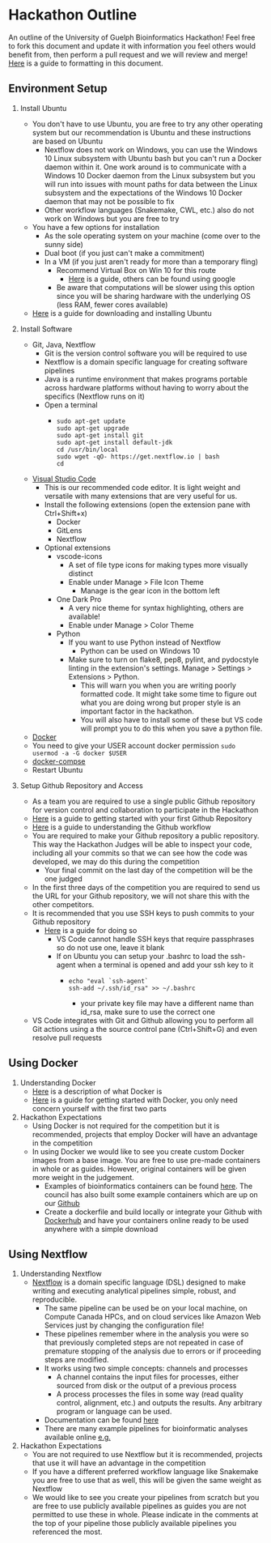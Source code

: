 # Hackathon Outline
An outline of the University of Guelph Bioinformatics Hackathon!
Feel free to fork this document and update it with information you feel others would benefit from, then perform a pull request and we will review and merge! [Here](https://help.github.com/articles/basic-writing-and-formatting-syntax/) is a guide to formatting in this document.

## Environment Setup
1. Install Ubuntu
   - You don't have to use Ubuntu, you are free to try any other operating system but our recommendation is Ubuntu and these instructions are based on Ubuntu
     - Nextflow does not work on Windows, you can use the Windows 10 Linux subsystem with Ubuntu bash but you can't run a Docker daemon within it. One work around is to communicate with a Windows 10 Docker daemon from the Linux subsystem but you will run into issues with mount paths for data between the Linux subsystem and the expectations of the Windows 10 Docker daemon that may not be possible to fix
     - Other workflow languages (Snakemake, CWL, etc.) also do not work on Windows but you are free to try
   - You have a few options for installation
     - As the sole operating system on your machine (come over to the sunny side)
     - Dual boot (if you just can't make a commitment)
     - In a VM (if you just aren't ready for more than a temporary fling)
       - Recommend Virtual Box on Win 10 for this route
         - [Here](https://linuxhint.com/install_ubuntu_18-04_virtualbox/) is a guide, others can be found using google
       - Be aware that computations will be slower using this option since you will be sharing hardware with the underlying OS (less RAM, fewer cores available)
    - [Here](https://linuxconfig.org/how-to-install-ubuntu-18-04-bionic-beaver) is a guide for downloading and installing Ubuntu
2. Install Software
   - Git, Java, Nextflow
     - Git is the version control software you will be required to use
     - Nextflow is a domain specific language for creating software pipelines
     - Java is a runtime environment that makes programs portable across hardware platforms without having to worry about the specifics (Nextflow runs on it)
     - Open a terminal
       - ```
         sudo apt-get update
         sudo apt-get upgrade
         sudo apt-get install git
         sudo apt-get install default-jdk
         cd /usr/bin/local
         sudo wget -qO- https://get.nextflow.io | bash
         cd
         ```
   - [Visual Studio Code](https://code.visualstudio.com/download)
     - This is our recommended code editor. It is light weight and versatile with many extensions that are very useful for us.
     - Install the following extensions (open the extension pane with Ctrl+Shift+x)
       - Docker
       - GitLens
       - Nextflow
     - Optional extensions
       - vscode-icons
         - A set of file type icons for making types more visually distinct
         - Enable under Manage > File Icon Theme
           - Manage is the gear icon in the bottom left
       - One Dark Pro
         - A very nice theme for syntax highlighting, others are available!
         - Enable under Manage > Color Theme
       - Python
         - If you want to use Python instead of Nextflow
           - Python can be used on Windows 10
         - Make sure to turn on flake8, pep8, pylint, and pydocstyle linting in the extension's settings. Manage > Settings > Extensions > Python.
           - This will warn you when you are writing poorly formatted code.  It might take some time to figure out what you are doing wrong but proper style is an important factor in the hackathon.
           - You will also have to install some of these but VS code will prompt you to do this when you save a python file.
   - [Docker](https://docs.docker.com/install/linux/docker-ce/ubuntu/)
    - You need to give your USER account docker permission `sudo usermod -a -G docker $USER`
   - [docker-compse](https://docs.docker.com/install/linux/docker-ce/ubuntu/)
   - Restart Ubuntu

3. Setup Github Repository and Access
   - As a team you are required to use a single public Github repository for version control and collaboration to participate in the Hackathon
   - [Here](https://guides.github.com/activities/hello-world/) is a guide to getting started with your first Github Repository
   - [Here](https://guides.github.com/introduction/flow/) is a guide to understanding the Github workflow
   - You are required to make your Github repository a public repository. This way the Hackathon Judges will be able to inspect your code, including all your commits so that we can see how the code was developed, we may do this during the competition
     - Your final commit on the last day of the competition will be the one judged
   - In the first three days of the competition you are required to send us the URL for your Github repository, we will not share this with the other competitors.
   - It is recommended that you use SSH keys to push commits to your Github repository
     - [Here](https://help.github.com/articles/connecting-to-github-with-ssh/) is a guide for doing so
       - VS Code cannot handle SSH keys that require passphrases so do not use one, leave it blank
       - If on Ubuntu you can setup your .bashrc to load the ssh-agent when a terminal is opened and add your ssh key to it
         - ```
           echo "eval `ssh-agent`
           ssh-add ~/.ssh/id_rsa" >> ~/.bashrc
           ```
           - your private key file may have a different name than id_rsa, make sure to use the correct one
    - VS Code integrates with Git and Github allowing you to perform all Git actions using a the source control pane (Ctrl+Shift+G) and even resolve pull requests

## Using Docker
1. Understanding Docker
   - [Here](https://www.docker.com/resources/what-container) is a description of what Docker is
   - [Here](https://docs.docker.com/get-started/) is a guide for getting started with Docker, you only need concern yourself with the first two parts
2. Hackathon Expectations
   - Using Docker is not required for the competition but it is recommended, projects that employ Docker will have an advantage in the competition
   - In using Docker we would like to see you create custom Docker images from a base image. You are free to use pre-made containers in whole or as guides. However, original containers will be given more weight in the judgement.
     - Examples of bioinformatics containers can be found [here](https://biocontainers.pro/). The council has also built some example containers which are up on our [Github](https://github.com/BINF-GSC)
     - Create a dockerfile and build locally or integrate your Github with [Dockerhub](https://docs.docker.com/docker-hub/) and have your containers online ready to be used anywhere with a simple download

## Using Nextflow
1. Understanding Nextflow
   - [Nextflow](https://www.nextflow.io/) is a domain specific language (DSL) designed to make writing and executing analytical pipelines simple, robust, and reproducible.
     - The same pipeline can be used be on your local machine, on Compute Canada HPCs, and on cloud services like Amazon Web Services just by changing the configuration file!
     - These pipelines remember where in the analysis you were so that previously completed steps are not repeated in case of premature stopping of the analysis due to errors or if proceeding steps are modified.
     - It works using two simple concepts: channels and processes
       - A channel contains the input files for processes, either sourced from disk or the output of a previous process
       - A process processes the files in some way (read quality control, alignment, etc.) and outputs the results. Any arbitrary program or language can be used.
     - Documentation can be found [here](https://www.nextflow.io/docs/latest/index.html)
     - There are many example pipelines for bioinformatic analyses available online [e.g.](https://github.com/nextflow-io/patterns)
2. Hackathon Expectations
   - You are not required to use Nextflow but it is recommended, projects that use it will have an advantage in the competition
   - If you have a different preferred workflow language like Snakemake you are free to use that as well, this will be given the same weight as Nextflow
   - We would like to see you create your pipelines from scratch but you are free to use publicly available pipelines as guides you are not permitted to use these in whole. Please indicate in the comments at the top of your pipeline those publicly available pipelines you referenced the most.

